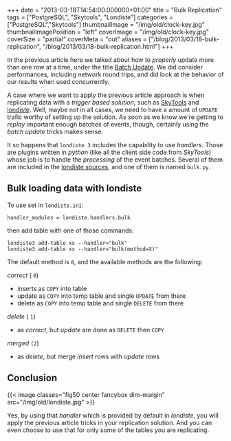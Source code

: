 +++
date = "2013-03-18T14:54:00.000000+01:00"
title = "Bulk Replication"
tags = ["PostgreSQL", "Skytools", "Londiste"]
categories = ["PostgreSQL","Skytools"]
thumbnailImage = "/img/old/clock-key.jpg"
thumbnailImagePosition = "left"
coverImage = "/img/old/clock-key.jpg"
coverSize = "partial"
coverMeta = "out"
aliases = ["/blog/2013/03/18-bulk-replication",
           "/blog/2013/03/18-bulk-replication.html"]
+++

In the previous article here we talked about how to 
*properly* update more
than one row at a time, under the title 
[Batch Update](http://tapoueh.org/blog/2013/03/15-batch-update.html). We did consider
performances, including network round trips, and did look at the behavior of
our results when used concurrently.


A case where we want to apply the previous article approach is when
replicating data with a 
*trigger based solution*, such as 
[SkyTools](http://wiki.postgresql.org/wiki/SkyTools) and
[londiste](https://github.com/markokr/skytools). Well, maybe not in all cases, we need to have a amount of 
`UPDATE`
trafic worthy of setting up the solution. As soon as we know we're getting
to 
*replay* important enough batches of events, though, certainly using the
*batch update* tricks makes sense.

It so happens that 
`londiste 3` includes the capability to use 
*handlers*. Those
are plugins written in 
*python* (like all the client side code from 
*SkyTools*)
whose job is to handle the 
*processing* of the event batches. Several of them
are included in the 
[londiste sources](https://github.com/markokr/skytools/tree/master/python/londiste), and one of them is named 
`bulk.py`.


## Bulk loading data with londiste

To use set in 
`londiste.ini`:

~~~
handler_modules = londiste.handlers.bulk
~~~


then add table with one of those commands:

~~~
londiste3 add-table xx --handler="bulk"
londiste3 add-table xx --handler="bulk(method=X)"
~~~


The default method is 
`0`, and the available methods are the following:

*correct* (
`0`)
  - inserts as 
`COPY` into table
  - update as 
`COPY` into temp table and single 
`UPDATE` from there
  - delete as 
`COPY` into temp table and single 
`DELETE` from there

*delete* (
`1`)
  - as 
*correct*, but 
*update* are done as 
`DELETE` then 
`COPY`

*merged* 
`(2`)
 - as 
*delete*, but merge 
*insert* rows with 
*update* rows


## Conclusion


{{< image classes="fig50 center fancybox dim-margin" src="/img/old/londiste.jpg" >}}


Yes, by using that 
*handler* which is provided by default in 
*londiste*, you
will apply the previous article tricks in your replication solution. And you
can even choose to use that for only some of the tables you are replicating.
